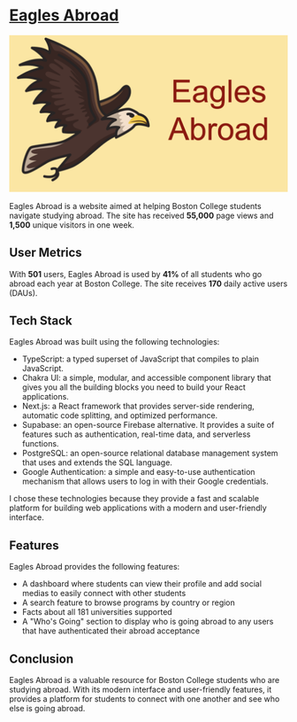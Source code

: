 # [Eagles Abroad](https://eaglesabroad.com)

![Eagles Abroad Banner](./public/og-image.png)

Eagles Abroad is a website aimed at helping Boston College students navigate studying abroad. The site has received **55,000** page views and **1,500** unique visitors in one week. 

## User Metrics

With **501** users, Eagles Abroad is used by **41%** of all students who go abroad each year at Boston College. The site receives **170** daily active users (DAUs).

## Tech Stack

Eagles Abroad was built using the following technologies:

- TypeScript: a typed superset of JavaScript that compiles to plain JavaScript.
- Chakra UI: a simple, modular, and accessible component library that gives you all the building blocks you need to build your React applications.
- Next.js: a React framework that provides server-side rendering, automatic code splitting, and optimized performance.
- Supabase: an open-source Firebase alternative. It provides a suite of features such as authentication, real-time data, and serverless functions.
- PostgreSQL: an open-source relational database management system that uses and extends the SQL language.
- Google Authentication: a simple and easy-to-use authentication mechanism that allows users to log in with their Google credentials.

I chose these technologies because they provide a fast and scalable platform for building web applications with a modern and user-friendly interface.

## Features

Eagles Abroad provides the following features:

- A dashboard where students can view their profile and add social medias to easily connect with other students
- A search feature to browse programs by country or region
- Facts about all 181 universities supported
- A "Who's Going" section to display who is going abroad to any users that have authenticated their abroad acceptance

## Conclusion

Eagles Abroad is a valuable resource for Boston College students who are studying abroad. With its modern interface and user-friendly features, it provides a platform for students to connect with one another and see who else is going abroad.
